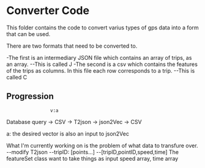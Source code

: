 # Converter Code

This folder contains the code to convert varius types of gps data into a form that can be used.

There are two formats that need to be converted to.

-The first is an intermediary JSON file which contains an array of trips, as an array.
--This is called J
-The second is a csv which contains the features of the trips as columns. In this file each row corresponds to a trip.
--This is called C

## Progression 

				    v:a
Database query -> CSV -> T2json -> json2Vec -> CSV

a: the desired vector is also an input to json2Vec

What I'm currently working on is the problem of what data to transfure over.
--modify T2json 
--tripID: [points...]
--[tripID,pointID,speed,time]
The featureSet class want to take things as input speed array, time array

